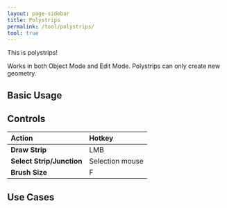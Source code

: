 ```yaml
---
layout: page-sidebar
title: Polystrips
permalink: /tool/polystrips/
tool: true
---
```


This is polystrips!


Works in both Object Mode and Edit Mode. Polystrips can only create new geometry.

## Basic Usage

## Controls

| Action | Hotkey |
| :------ | :------ |
| **Draw Strip** | LMB |
| **Select Strip/Junction** | Selection mouse |
| **Brush Size** | F |

## Use Cases
